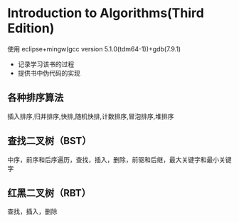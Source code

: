 # Introduction to Algorithms(Third Edition)  
使用 eclipse+mingw(gcc version 5.1.0(tdm64-1))+gdb(7.9.1)

- 记录学习该书的过程 
- 提供书中伪代码的实现

## 各种排序算法

  插入排序,归并排序,快排,随机快排,计数排序,冒泡排序,堆排序

## 查找二叉树（BST）
中序，前序和后序遍历，查找，插入，删除，前驱和后继，最大关键字和最小关键字

## 红黑二叉树（RBT）

查找，插入，删除